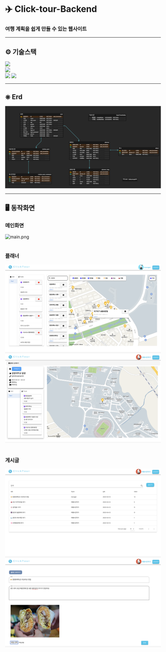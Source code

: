 # ✈️ Click-tour-Backend

### 여행 계획을 쉽게 만들 수 있는 웹사이트

---

## ⚙️ 기술스택
<img src="https://img.shields.io/badge/Java-1572B6?style=for-the-badge&logo=java&logoColor=white">  
<br>
<img src="https://img.shields.io/badge/SpringBoot-6DB33F?style=for-the-badge&logo=SpringBoot&logoColor=white">
<br>
<img src="https://img.shields.io/badge/springsecurity-6DB33F?style=for-the-badge&logo=springsecurity&logoColor=white">
<img src="https://img.shields.io/badge/jwt-000000?style=for-the-badge&logo=jsonwebtokens&logoColor=white">

---
## ⎈ Erd
![erd.png](img%2Ferd.png)

---

## 🖥️ 동작화면

### 메인화면
![main.png](img%2Fmain.png)
<br>
<br>

### 플래너
![writePlanner.png](img%2FwritePlanner.png)
<br>
![readPlanner.png](img%2FreadPlanner.png)
<br>
<br>

### 게시글
![readBoard.png](img%2FreadBoard.png)
<br> 
![writeBoard.png](img%2FwriteBoard.png)